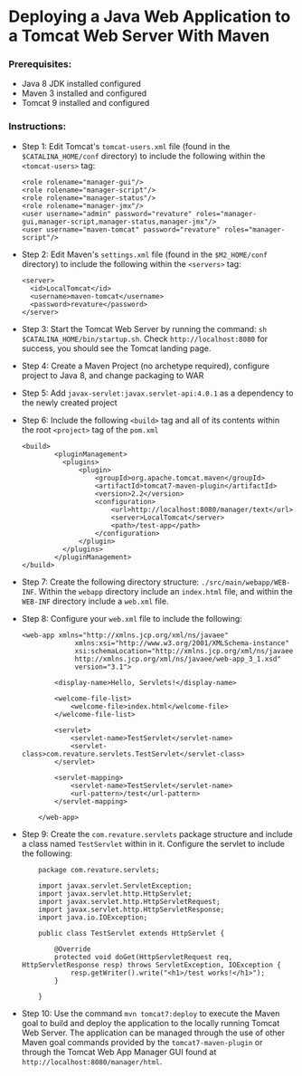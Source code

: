 # Deploying a Java Web Application to a Tomcat Web Server With Maven

### Prerequisites:
- Java 8 JDK installed configured
- Maven 3 installed and configured
- Tomcat 9 installed and configured


### Instructions:
- Step 1: Edit Tomcat's `tomcat-users.xml` file (found in the `$CATALINA_HOME/conf` directory) to include the following within the `<tomcat-users>` tag:

  ```
  <role rolename="manager-gui"/>
  <role rolename="manager-script"/>
  <role rolename="manager-status"/>
  <role rolename="manager-jmx"/>
  <user username="admin" password="revature" roles="manager-gui,manager-script,manager-status,manager-jmx"/>
  <user username="maven-tomcat" password="revature" roles="manager-script"/>
  ```


- Step 2: Edit Maven's `settings.xml` file (found in the `$M2_HOME/conf` directory) to include the following within the `<servers>` tag:

  ```
  <server>
    <id>LocalTomcat</id>
    <username>maven-tomcat</username>
    <password>revature</password>
  </server>
  ```

- Step 3: Start the Tomcat Web Server by running the command: `sh $CATALINA_HOME/bin/startup.sh`. Check `http://localhost:8080` for success, you should see the Tomcat landing page.


- Step 4: Create a Maven Project (no archetype required), configure project to Java 8, and change packaging to WAR


- Step 5: Add `javax-servlet:javax.servlet-api:4.0.1` as a dependency to the newly created project


- Step 6: Include the following `<build>` tag and all of its contents within the root `<project>` tag of the `pom.xml`

  ```
  <build>
          <pluginManagement>
            <plugins>
                <plugin>
                    <groupId>org.apache.tomcat.maven</groupId>
                    <artifactId>tomcat7-maven-plugin</artifactId>
                    <version>2.2</version>
                    <configuration>
                        <url>http://localhost:8080/manager/text</url>
                        <server>LocalTomcat</server>
                        <path>/test-app</path>
                    </configuration>
                </plugin>
            </plugins>
          </pluginManagement>
  </build>
  ```


- Step 7: Create the following directory structure: `./src/main/webapp/WEB-INF`. Within the `webapp` directory include an `index.html` file, and within the `WEB-INF` directory include a `web.xml` file.


- Step 8: Configure your `web.xml` file to include the following:

  ```
  <web-app xmlns="http://xmlns.jcp.org/xml/ns/javaee"
               xmlns:xsi="http://www.w3.org/2001/XMLSchema-instance"
               xsi:schemaLocation="http://xmlns.jcp.org/xml/ns/javaee
               http://xmlns.jcp.org/xml/ns/javaee/web-app_3_1.xsd"
               version="3.1">

          <display-name>Hello, Servlets!</display-name>
          
          <welcome-file-list>
              <welcome-file>index.html</welcome-file>
          </welcome-file-list>

          <servlet>
              <servlet-name>TestServlet</servlet-name>
              <servlet-class>com.revature.servlets.TestServlet</servlet-class>
          </servlet>

          <servlet-mapping>
              <servlet-name>TestServlet</servlet-name>
              <url-pattern>/test</url-pattern>
          </servlet-mapping>

      </web-app>
  ```


- Step 9: Create the `com.revature.servlets` package structure and include a class named `TestServlet` within in it. Configure the servlet to include the following:

  ```
      package com.revature.servlets;

      import javax.servlet.ServletException;
      import javax.servlet.http.HttpServlet;
      import javax.servlet.http.HttpServletRequest;
      import javax.servlet.http.HttpServletResponse;
      import java.io.IOException;
      
      public class TestServlet extends HttpServlet {
      
          @Override
          protected void doGet(HttpServletRequest req, HttpServletResponse resp) throws ServletException, IOException {
              resp.getWriter().write("<h1>/test works!</h1>");
          }
          
      }
  ```

- Step 10: Use the command `mvn tomcat7:deploy` to execute the Maven goal to build and deploy the application to the locally running Tomcat Web Server. The application can be managed through the use of other Maven goal commands provided by the `tomcat7-maven-plugin` or through the Tomcat Web App Manager GUI found at `http://localhost:8080/manager/html`.


